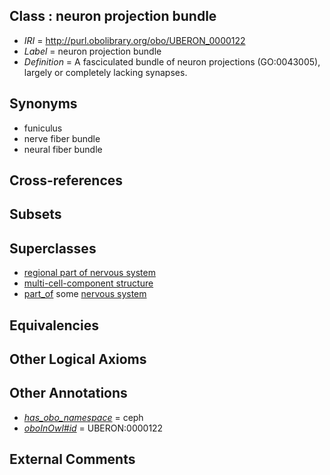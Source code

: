 
## Class : neuron projection bundle

 * *IRI* = http://purl.obolibrary.org/obo/UBERON_0000122
 * *Label* = neuron projection bundle
 * *Definition* = A fasciculated bundle of neuron projections (GO:0043005), largely or completely lacking synapses.

## Synonyms

 * funiculus
 * nerve fiber bundle
 * neural fiber bundle

## Cross-references


## Subsets


## Superclasses

 * [regional part of nervous system](../../UBERON/73/UBERON_0000073.md)
 * [multi-cell-component structure](../../UBERON/62/UBERON_0005162.md)
 * [part_of](../../BFO/50/BFO_0000050.md) some [nervous system](../../UBERON/16/UBERON_0001016.md)

## Equivalencies


## Other Logical Axioms


## Other Annotations

 * *[has_obo_namespace](../../ce/oboInOwl#hasOBONamespace.md)* = ceph
 * *[oboInOwl#id](../../id/oboInOwl#id.md)* = UBERON:0000122

## External Comments

